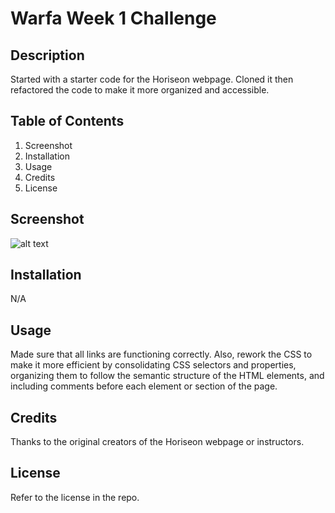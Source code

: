 # Warfa Week 1 Challenge

## Description

Started with a starter code for the Horiseon webpage. Cloned it then refactored the code to make it more organized and accessible. 

## Table of Contents 

1. Screenshot
2. Installation
3. Usage
4. Credits
5. License

## Screenshot

![alt text](/week-1-challenge/screenshot.png)

## Installation
N/A 

## Usage

Made sure that all links are functioning correctly. Also, rework the CSS to make it more efficient by consolidating CSS selectors and properties, organizing them to follow the semantic structure of the HTML elements, and including comments before each element or section of the page.


## Credits

Thanks to the original creators of the Horiseon webpage or instructors. 

## License

Refer to the license in the repo.
